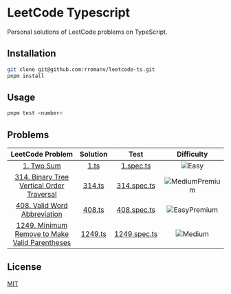 # LeetCode Typescript

Personal solutions of LeetCode problems on TypeScript.

## Installation

```bash
git clone git@github.com:rromanv/leetcode-ts.git
pnpm install
```

## Usage

```python
pnpm test <number>
```

## Problems

|                                                     LeetCode Problem                                                     |        Solution        |               Test                |                                         Difficulty                                         |
| :----------------------------------------------------------------------------------------------------------------------: | :--------------------: | :-------------------------------: | :----------------------------------------------------------------------------------------: |
|                                   [1. Two Sum](https://leetcode.com/problems/two-sum/)                                   |    [1.ts](src/1.ts)    |    [1.spec.ts](test/1.spec.ts)    |                     ![Easy](https://img.shields.io/badge/-Easy-green)                      |
|     [314. Binary Tree Vertical Order Traversal](https://leetcode.com/problems/binary-tree-vertical-order-traversal)      |  [314.ts](src/314.ts)  |  [314.spec.ts](test/314.spec.ts)  | ![MediumPremium](https://img.shields.io/badge/Premium-gold?label=Medium&labelColor=yellow) |
|                  [408. Valid Word Abbreviation](https://leetcode.com/problems/valid-word-abbreviation)                   |  [408.ts](src/408.ts)  |  [408.spec.ts](test/408.spec.ts)  |   ![EasyPremium](https://img.shields.io/badge/Premium-gold?label=Easy&labelColor=green)    |
| [1249. Minimum Remove to Make Valid Parentheses](https://leetcode.com/problems/minimum-remove-to-make-valid-parentheses) | [1249.ts](src/1249.ts) | [1249.spec.ts](test/1249.spec.ts) |                   ![Medium](https://img.shields.io/badge/-Medium-yellow)                   |

## License

[MIT](https://choosealicense.com/licenses/mit/)

